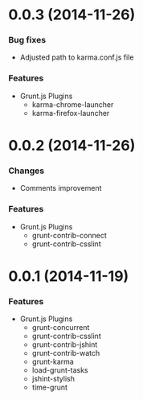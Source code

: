 # 0.0.3 (2014-11-26)

### Bug fixes

* Adjusted path to karma.conf.js file

### Features

- Grunt.js Plugins
	- karma-chrome-launcher
	- karma-firefox-launcher
	
# 0.0.2 (2014-11-26)

### Changes

* Comments improvement

### Features

- Grunt.js Plugins
	- grunt-contrib-connect
	- grunt-contrib-csslint

# 0.0.1 (2014-11-19)

### Features

- Grunt.js Plugins
	- grunt-concurrent
	- grunt-contrib-csslint
	- grunt-contrib-jshint
	- grunt-contrib-watch
	- grunt-karma
	- load-grunt-tasks
	- jshint-stylish
	- time-grunt